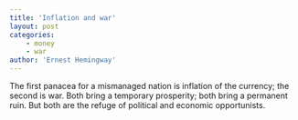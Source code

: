 ```yaml
---
title: 'Inflation and war'
layout: post
categories:
    - money
    - war
author: 'Ernest Hemingway'
---
```


The first panacea for a mismanaged nation is inflation of the currency; the second is war. Both bring a temporary prosperity; both bring a permanent ruin. But both are the refuge of political and economic opportunists.